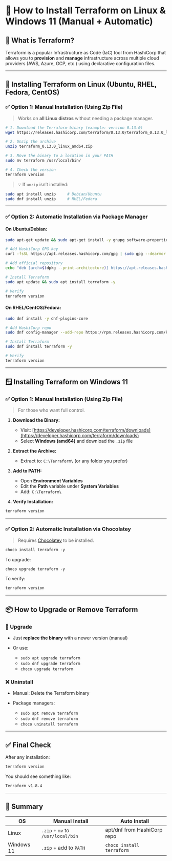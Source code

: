 # 🚀 How to Install Terraform on Linux & Windows 11 (Manual + Automatic)

## 📌 What is Terraform?

Terraform is a popular Infrastructure as Code (IaC) tool from HashiCorp that allows you to **provision** and **manage** infrastructure across multiple cloud providers (AWS, Azure, GCP, etc.) using declarative configuration files.

---

## 🐧 Installing Terraform on **Linux** (Ubuntu, RHEL, Fedora, CentOS)

### ✅ Option 1: Manual Installation (Using Zip File)

> Works on **all Linux distros** without needing a package manager.

```bash
# 1. Download the Terraform binary (example: version 0.13.0)
wget https://releases.hashicorp.com/terraform/0.13.0/terraform_0.13.0_linux_amd64.zip

# 2. Unzip the archive
unzip terraform_0.13.0_linux_amd64.zip

# 3. Move the binary to a location in your PATH
sudo mv terraform /usr/local/bin/

# 4. Check the version
terraform version
```

> 💡 If `unzip` isn’t installed:

```bash
sudo apt install unzip     # Debian/Ubuntu
sudo dnf install unzip     # RHEL/Fedora
```

---

### ✅ Option 2: Automatic Installation via Package Manager

#### On **Ubuntu/Debian**:

```bash
sudo apt-get update && sudo apt-get install -y gnupg software-properties-common curl

# Add HashiCorp GPG key
curl -fsSL https://apt.releases.hashicorp.com/gpg | sudo gpg --dearmor -o /etc/apt/trusted.gpg.d/hashicorp.gpg

# Add official repository
echo "deb [arch=$(dpkg --print-architecture)] https://apt.releases.hashicorp.com $(lsb_release -cs) main" | sudo tee /etc/apt/sources.list.d/hashicorp.list

# Install Terraform
sudo apt update && sudo apt install terraform -y

# Verify
terraform version
```

#### On **RHEL/CentOS/Fedora**:

```bash
sudo dnf install -y dnf-plugins-core

# Add HashiCorp repo
sudo dnf config-manager --add-repo https://rpm.releases.hashicorp.com/RHEL/hashicorp.repo

# Install Terraform
sudo dnf install terraform -y

# Verify
terraform version
```

---

## 🪟 Installing Terraform on **Windows 11**

### ✅ Option 1: Manual Installation (Using Zip File)

> For those who want full control.

1. **Download the Binary:**

   - Visit: [https://developer.hashicorp.com/terraform/downloads](https://developer.hashicorp.com/terraform/downloads)
   - Select **Windows (amd64)** and download the `.zip` file

2. **Extract the Archive:**

   - Extract to: `C:\Terraform\` (or any folder you prefer)

3. **Add to PATH:**

   - Open **Environment Variables**
   - Edit the **Path** variable under **System Variables**
   - Add: `C:\Terraform\`

4. **Verify Installation:**

```powershell
terraform version
```

---

### ✅ Option 2: Automatic Installation via Chocolatey

> Requires [Chocolatey](https://chocolatey.org/install) to be installed.

```powershell
choco install terraform -y
```

To upgrade:

```powershell
choco upgrade terraform -y
```

To verify:

```powershell
terraform version
```

---

## 📦 How to Upgrade or Remove Terraform

### 🔄 Upgrade

- Just **replace the binary** with a newer version (manual)
- Or use:

  - `sudo apt upgrade terraform`
  - `sudo dnf upgrade terraform`
  - `choco upgrade terraform`

### ❌ Uninstall

- Manual: Delete the Terraform binary
- Package managers:

  - `sudo apt remove terraform`
  - `sudo dnf remove terraform`
  - `choco uninstall terraform`

---

## ✅ Final Check

After any installation:

```bash
terraform version
```

You should see something like:

```bash
Terraform v1.8.4
```

---

## 🧠 Summary

| OS         | Manual Install                    | Auto Install                |
| ---------- | --------------------------------- | --------------------------- |
| Linux      | `.zip` + `mv` to `/usr/local/bin` | apt/dnf from HashiCorp repo |
| Windows 11 | `.zip` + add to `PATH`            | `choco install terraform`   |
